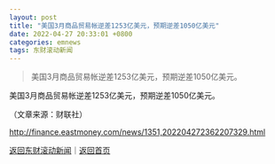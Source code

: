 ```yaml
---
layout: post
title: "美国3月商品贸易帐逆差1253亿美元，预期逆差1050亿美元"
date: 2022-04-27 20:33:01 +0800
categories: emnews
tags: 东财滚动新闻
---
```

> 美国3月商品贸易帐逆差1253亿美元，预期逆差1050亿美元。

<p>美国3月商品贸易帐逆差1253亿美元，预期逆差1050亿美元。 </p><p class="em_media">（文章来源：财联社）</p>

<http://finance.eastmoney.com/news/1351,202204272362207329.html>

[返回东财滚动新闻](//finews.withounder.com/emnews/)｜[返回首页](//finews.withounder.com/)